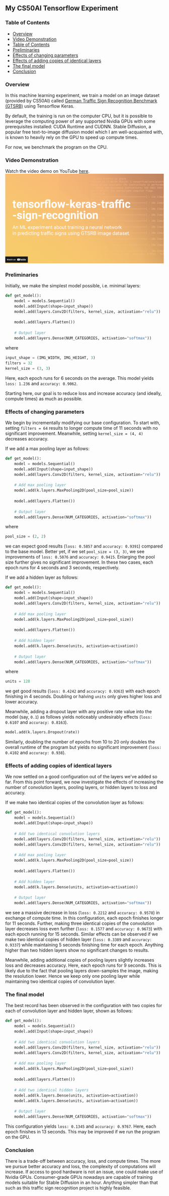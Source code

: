 ## My CS50AI Tensorflow Experiment

### Table of Contents
- [Overview](#overview)
- [Video Demonstration](#video-demonstration)
- [Table of Contents](#table-of-contents)
- [Preliminaries](#preliminaries)
- [Effects of changing parameters](#effects-of-changing-parameters)
- [Effects of adding copies of identical layers](#effects-of-adding-copies-of-identical-layers)
- [The final model](#the-final-model)
- [Conclusion](#conclusion)

### Overview

In this machine learning experiment, we train a model on an image dataset (provided by CS50AI) called [German Traffic Sign Recognition Benchmark (GTSRB)](http://benchmark.ini.rub.de/?section=gtsrb&subsection=news) using Tensorflow Keras. 

By default, the training is run on the computer CPU, but it is possible to leverage the computing power of any supported Nvidia GPUs with some prerequisites installed: CUDA Runtime and CUDNN. Stable Diffusion, a popular free text-to-image diffusion model which I am well-acquainted with, is known to heavily rely on the GPU to speed up compute times. 

For now, we benchmark the program on the CPU. 

### Video Demonstration
Watch the video demo on YouTube [here](https://youtu.be/ZVDJKppr9TQ).
[![Watch the video](./preview/thumbnail.png)](https://youtu.be/ZVDJKppr9TQ)



### Preliminaries

Initially, we make the simplest model possible, i.e. minimal layers:
```python
def get_model():
    model = models.Sequential()
    model.add(Input(shape=input_shape))
    model.add(layers.Conv2D(filters, kernel_size, activation="relu"))
    
    model.add(layers.Flatten())

    # Output layer
    model.add(layers.Dense(NUM_CATEGORIES, activation="softmax"))
```
where
```python
input_shape = (IMG_WIDTH, IMG_HEIGHT, 3)
filters = 32
kernel_size = (3, 3)
```
Here, each epoch runs for 6 seconds on the average. This model yields `loss: 1.236` and `accuracy: 0.9062`. 

Starting here, our goal is to reduce loss and increase accuracy (and ideally, compute times) as much as possible. 

### Effects of changing parameters

We begin by incrementally modifying our base configuration. To start with, setting `filters = 64` results to longer compute time of 11 seconds with no significant improvement. Meanwhile, setting `kernel_size = (4, 4)` decreases accuracy.

If we add a max pooling layer as follows:
```python
def get_model():
    model = models.Sequential()
    model.add(Input(shape=input_shape))
    model.add(layers.Conv2D(filters, kernel_size, activation="relu"))

    # Add max pooling layer
    model.add(k.layers.MaxPooling2D(pool_size=pool_size))
    
    model.add(layers.Flatten())

    # Output layer
    model.add(layers.Dense(NUM_CATEGORIES, activation="softmax"))
```
where
```python
pool_size = (2, 2)
```
we can expect good results (`loss: 0.5857` and `accuracy: 0.9391`) compared to the base model. Better yet, if we set `pool_size = (3, 3)`, we see improvements of `loss: 0.5076` and `accuracy: 0.9415`. Enlarging the pool size further gives no significant improvement. In these two cases, each epoch runs for 4 seconds and 3 seconds, respectively.

If we add a hidden layer as follows:
```python
def get_model():
    model = models.Sequential()
    model.add(Input(shape=input_shape))
    model.add(layers.Conv2D(filters, kernel_size, activation="relu"))

    # Add max pooling layer
    model.add(k.layers.MaxPooling2D(pool_size=pool_size))
    
    model.add(layers.Flatten())

    # Add hidden layer
    model.add(k.layers.Dense(units, activation=activation))

    # Output layer
    model.add(layers.Dense(NUM_CATEGORIES, activation="softmax"))
```
where
```python
units = 128
```
we get good results (`loss: 0.4242` and `accuracy: 0.9363`) with each epoch finishing in 4 seconds. Doubling or halving `units` only gives higher loss and lower accuracy.

Meanwhile, adding a dropout layer with any positive rate value into the model (say, `0.1`) as follows yields noticeably undesirably effects (`loss: 0.6107` and `accuracy: 0.8163`).
```python
model.add(k.layers.Dropout(rate))
```
Similarly, doubling the number of epochs from 10 to 20 only doubles the overall runtime of the program but yields no significant improvement (`loss: 0.4102` and `accuracy: 0.938`).

### Effects of adding copies of identical layers

We now settled on a good configuration out of the layers we've added so far. From this point forward, we now investigate the effects of increasing the number of convolution layers, pooling layers, or hidden layers to loss and accuracy.

If we make two identical copies of the convolution layer as follows:
```python
def get_model():
    model = models.Sequential()
    model.add(Input(shape=input_shape))
    
    # Add two identical convolution layers 
    model.add(layers.Conv2D(filters, kernel_size, activation="relu"))
    model.add(layers.Conv2D(filters, kernel_size, activation="relu"))

    # Add max pooling layer
    model.add(k.layers.MaxPooling2D(pool_size=pool_size))
    
    model.add(layers.Flatten())

    # Add hidden layer
    model.add(k.layers.Dense(units, activation=activation))

    # Output layer
    model.add(layers.Dense(NUM_CATEGORIES, activation="softmax"))
```
we see a massive decrease in loss (`loss: 0.2212` and `accuracy: 0.9578`) in exchange of compute time. In this configuration, each epoch finishes longer for 11 seconds. Further, making three identical copies of the convolution layer decreases loss even further (`loss: 0.1577` and `accuracy: 0.9673`) with each epoch running for 15 seconds. Similar effects can be observed if we make two identical copies of hidden layer (`loss: 0.3389` and `accuracy: 0.9337`) while maintaining 5 seconds finishing time for each epoch. Anything higher than two hidden layers show no significant changes to results.

Meanwhile, adding additional copies of pooling layers slightly increases loss and decreases accuracy. Here, each epoch runs for 9 seconds. This is likely due to the fact that pooling layers down-samples the image, making the resolution lower. Hence we keep only one pooling layer while maintaining two identical copies of convolution layer.

### The final model

The best record has been observed in the configuration with two copies for each of convolution layer and hidden layer, shown as follows:
```python
def get_model():
    model = models.Sequential()
    model.add(Input(shape=input_shape))
    
    # Add two identical convolution layers 
    model.add(layers.Conv2D(filters, kernel_size, activation="relu"))
    model.add(layers.Conv2D(filters, kernel_size, activation="relu"))

    # Add max pooling layer
    model.add(k.layers.MaxPooling2D(pool_size=pool_size))
    
    model.add(layers.Flatten())

    # Add two identical hidden layers
    model.add(k.layers.Dense(units, activation=activation))
    model.add(k.layers.Dense(units, activation=activation))

    # Output layer
    model.add(layers.Dense(NUM_CATEGORIES, activation="softmax"))
```
This configuration yields `loss: 0.1345` and `accuracy: 0.9767`. Here, each epoch finishes in 13 seconds. This may be improved if we run the program on the GPU.

### Conclusion

There is a trade-off between accuracy, loss, and compute times. The more we pursue better accuracy and loss, the complexity of computations will increase. If access to good hardware is not an issue, one could make use of Nvidia GPUs. Consumer-grade GPUs nowadays are capable of training models suitable for Stable Diffusion in an hour. Anything simpler than that such as this traffic sign recognition project is highly feasible.

